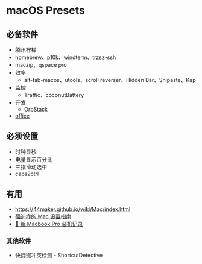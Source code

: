 # macOS Presets

## 必备软件
- 腾讯柠檬
- homebrew、[p10k](https://eric-gitta-moore.github.io/2023/zsh-install-powerlevel10k-install-the-p10k-plug-in/)、windterm、trzsz-ssh
- maczip、qspace pro
- 效率
  - alt-tab-macos、utools、scroll reverser、Hidden Bar、Snipaste、Kap
- 监控
  - Traffic、coconutBattery
- 开发
  - OrbStack
- [office](https://gist.github.com/zthxxx/9ddc171d00df98cbf8b4b0d8469ce90a)

## 必须设置
- 时钟显秒
- 电量显示百分比
- 三指滑动选中
- caps2ctrl

## 有用
- https://44maker.github.io/wiki/Mac/index.html
- [强迫症的 Mac 设置指南](https://github.com/macdao/ocds-guide-to-setting-up-mac)
- [📝 新 Macbook Pro 装机记录](https://www.rustc.cloud/mac-install)

### 其他软件
- 快捷键冲突检测 - ShortcutDetective
